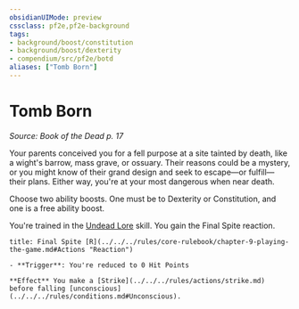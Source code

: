 ```yaml
---
obsidianUIMode: preview
cssclass: pf2e,pf2e-background
tags:
- background/boost/constitution
- background/boost/dexterity
- compendium/src/pf2e/botd
aliases: ["Tomb Born"]
---
```

# Tomb Born
*Source: Book of the Dead p. 17*  

Your parents conceived you for a fell purpose at a site tainted by death, like a wight's barrow, mass grave, or ossuary. Their reasons could be a mystery, or you might know of their grand design and seek to escape—or fulfill—their plans. Either way, you're at your most dangerous when near death.

Choose two ability boosts. One must be to Dexterity or Constitution, and one is a free ability boost.

You're trained in the [Undead Lore](../../skills.md#Lore) skill. You gain the Final Spite reaction.

```ad-embed-ability
title: Final Spite [R](../../../rules/core-rulebook/chapter-9-playing-the-game.md#Actions "Reaction")

- **Trigger**: You're reduced to 0 Hit Points

**Effect** You make a [Strike](../../../rules/actions/strike.md) before falling [unconscious](../../../rules/conditions.md#Unconscious).
```
